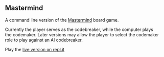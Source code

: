 ## Mastermind

A command line version of the [Mastermind][1] board game.

Currently the player serves as the codebreaker, while the computer plays the codemaker. Later versions may allow the player to select the codemaker role to play against an AI codebreaker.

Play the [live version on repl.it](https://repl.it/@bchalman/Mastermind)

[1]: https://en.wikipedia.org/wiki/Mastermind_(board_game)
